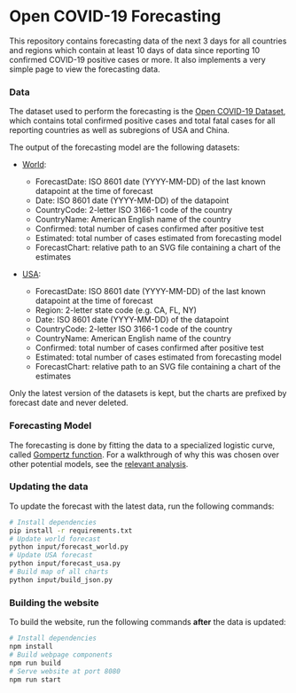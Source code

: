 # Open COVID-19 Forecasting
This repository contains forecasting data of the next 3 days for all countries
and regions which contain at least 10 days of data since reporting 10 confirmed
COVID-19 positive cases or more. It also implements a very simple page to view
the forecasting data.

### Data
The dataset used to perform the forecasting is the [Open COVID-19 Dataset][1],
which contains total confirmed positive cases and total fatal cases for all
reporting countries as well as subregions of USA and China.

The output of the forecasting model are the following datasets:
* [World](output/world.csv):
  - ForecastDate: ISO 8601 date (YYYY-MM-DD) of the last known datapoint at the time of forecast
  - Date: ISO 8601 date (YYYY-MM-DD) of the datapoint
  - CountryCode: 2-letter ISO 3166-1 code of the country
  - CountryName: American English name of the country
  - Confirmed: total number of cases confirmed after positive test
  - Estimated: total number of cases estimated from forecasting model
  - ForecastChart: relative path to an SVG file containing a chart of the estimates

* [USA](output/usa.csv):
  - ForecastDate: ISO 8601 date (YYYY-MM-DD) of the last known datapoint at the time of forecast
  - Region: 2-letter state code (e.g. CA, FL, NY)
  - Date: ISO 8601 date (YYYY-MM-DD) of the datapoint
  - CountryCode: 2-letter ISO 3166-1 code of the country
  - CountryName: American English name of the country
  - Confirmed: total number of cases confirmed after positive test
  - Estimated: total number of cases estimated from forecasting model
  - ForecastChart: relative path to an SVG file containing a chart of the estimates

Only the latest version of the datasets is kept, but the charts are prefixed by
forecast date and never deleted.

### Forecasting Model
The forecasting is done by fitting the data to a specialized logistic curve,
called [Gompertz function][2]. For a walkthrough of why this was chosen over
other potential models, see the [relevant analysis][3].

### Updating the data
To update the forecast with the latest data, run the following commands:
```sh
# Install dependencies
pip install -r requirements.txt
# Update world forecast
python input/forecast_world.py
# Update USA forecast
python input/forecast_usa.py
# Build map of all charts
python input/build_json.py
```

### Building the website
To build the website, run the following commands **after** the data is updated:
```sh
# Install dependencies
npm install
# Build webpage components
npm run build
# Serve website at port 8080
npm run start
```

[1]: https://github.com/open-covid-19/data
[2]: https://en.wikipedia.org/wiki/Gompertz_function
[3]: https://github.com/open-covid-19/analysis/blob/master/logistic_modeling.ipynb